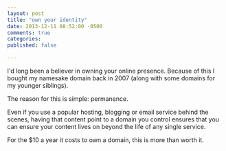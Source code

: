 ```yaml
---
layout: post
title: "own your identity"
date: 2013-12-11 08:52:00 -0500
comments: true
categories:
published: false

---
```


I'd long been a believer in owning your online presence. Because of this I bought my namesake domain back in 2007 (along with some domains for my younger siblings). 

The reason for this is simple: permanence.

Even if you use a popular hosting, blogging or email service behind the scenes, having that content point to a domain you control ensures that you can ensure your content lives on beyond the life of any single service.

For the $10 a year it costs to own a domain, this is more than worth it.